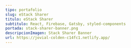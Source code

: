 ```yaml
---
tipo: portafolio
slug: eStack Sharer
titulo: eStack Sharer
subtitulo: React, Firebase, Gatsby, styled-components
portada: stack-sharer-banner.png
descripcionImagen: Stack Sharer Banner
url: https://jovial-colden-c14fc1.netlify.app/
---
```

